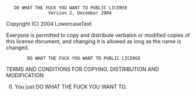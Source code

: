        DO WHAT THE FUCK YOU WANT TO PUBLIC LICENSE 
                    Version 2, December 2004 

 Copyright (C) 2004 LowercaseText 

 Everyone is permitted to copy and distribute verbatim or modified 
 copies of this license document, and changing it is allowed as long 
 as the name is changed. 

            DO WHAT THE FUCK YOU WANT TO PUBLIC LICENSE 
   TERMS AND CONDITIONS FOR COPYING, DISTRIBUTION AND MODIFICATION 

  0. You just DO WHAT THE FUCK YOU WANT TO.
